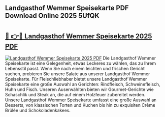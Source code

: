 ## Landgasthof Wemmer Speisekarte PDF Download Online 2025 5UfQK

# <h2><a href="http://gcbat1.nevu.top/?p=Landgasthof+Wemmer+Speisekarte">🔗 👉🔴 Landgasthof Wemmer Speisekarte 2025 PDF</a></h2>

[![Landgasthof Wemmer Speisekarte 2025 PDF](https://i.imgur.com/dBaPXMq.png)](http://gcbat1.nevu.top/?p=Landgasthof+Wemmer+Speisekarte)
Die Landgasthof Wemmer Speisekarte ist eine Gelegenheit, etwas Leckeres zu wählen, das zu Ihrem Lebensstil passt. Wenn Sie nach einem leichten und frischen Gericht suchen, probieren Sie unsere Salate aus unserer Landgasthof Wemmer Speisekarte. Für Fleischliebhaber bietet unsere Landgasthof Wemmer Speisekarte eine große Auswahl an Gerichten: Rindfleisch, Schweinefleisch, Huhn und Fisch. Unseren Auserwählten bieten wir Gourmet-Gerichte wie Schaschlik und Steak an, die auf einem Holzfeuer zubereitet werden. Unsere Landgasthof Wemmer Speisekarte umfasst eine große Auswahl an Desserts, von klassischen Torten und Kuchen bis hin zu exquisiten Crème Brûlée und Schokoladenkakees.

